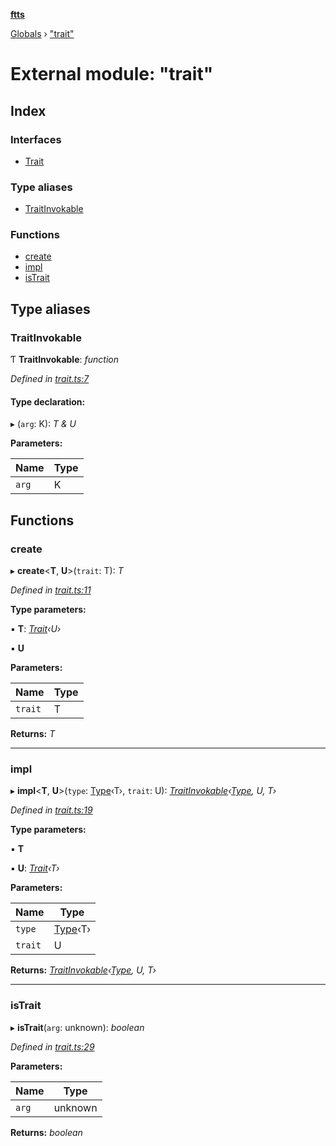 **[ftts](../README.md)**

[Globals](../README.md) › ["trait"](_trait_.md)

# External module: "trait"

## Index

### Interfaces

* [Trait](../interfaces/_trait_.trait.md)

### Type aliases

* [TraitInvokable](_trait_.md#traitinvokable)

### Functions

* [create](_trait_.md#create)
* [impl](_trait_.md#impl)
* [isTrait](_trait_.md#istrait)

## Type aliases

###  TraitInvokable

Ƭ **TraitInvokable**: *function*

*Defined in [trait.ts:7](https://github.com/OctoD/ftts/blob/73fcc67/src/trait.ts#L7)*

#### Type declaration:

▸ (`arg`: K): *T & U*

**Parameters:**

Name | Type |
------ | ------ |
`arg` | K |

## Functions

###  create

▸ **create**<**T**, **U**>(`trait`: T): *T*

*Defined in [trait.ts:11](https://github.com/OctoD/ftts/blob/73fcc67/src/trait.ts#L11)*

**Type parameters:**

▪ **T**: *[Trait](../interfaces/_trait_.trait.md)‹U›*

▪ **U**

**Parameters:**

Name | Type |
------ | ------ |
`trait` | T |

**Returns:** *T*

___

###  impl

▸ **impl**<**T**, **U**>(`type`: [Type](../interfaces/_type_.type.md)‹T›, `trait`: U): *[TraitInvokable](_trait_.md#traitinvokable)‹[Type](../interfaces/_type_.type.md), U, T›*

*Defined in [trait.ts:19](https://github.com/OctoD/ftts/blob/73fcc67/src/trait.ts#L19)*

**Type parameters:**

▪ **T**

▪ **U**: *[Trait](../interfaces/_trait_.trait.md)‹T›*

**Parameters:**

Name | Type |
------ | ------ |
`type` | [Type](../interfaces/_type_.type.md)‹T› |
`trait` | U |

**Returns:** *[TraitInvokable](_trait_.md#traitinvokable)‹[Type](../interfaces/_type_.type.md), U, T›*

___

###  isTrait

▸ **isTrait**(`arg`: unknown): *boolean*

*Defined in [trait.ts:29](https://github.com/OctoD/ftts/blob/73fcc67/src/trait.ts#L29)*

**Parameters:**

Name | Type |
------ | ------ |
`arg` | unknown |

**Returns:** *boolean*